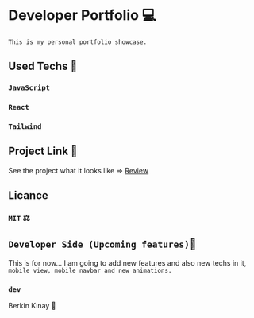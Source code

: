 # Developer Portfolio 💻
`This is my personal portfolio showcase.`

## Used Techs 🥰

### `JavaScript`
### `React`
### `Tailwind`


## Project Link 🔭

See the project what it looks like => [Review](https://coffee-store-kappa.vercel.app/)

## Licance
### `MIT` ⚖️

## `Developer Side (Upcoming features)`💫
This is for now...  I am going to add new features and also new techs in it,
`mobile view, mobile navbar and new animations.`

### `dev`
Berkin Kınay 👤
